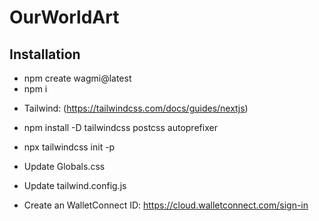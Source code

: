 # OurWorldArt

## Installation

- npm create wagmi@latest
- npm i
+ Tailwind: (https://tailwindcss.com/docs/guides/nextjs)
 - npm install -D tailwindcss postcss autoprefixer
 - npx tailwindcss init -p
 - Update Globals.css
 - Update tailwind.config.js 
 
- Create an WalletConnect ID: https://cloud.walletconnect.com/sign-in